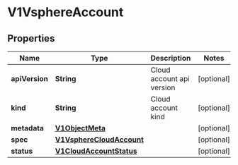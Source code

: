 # V1VsphereAccount

## Properties
Name | Type | Description | Notes
------------ | ------------- | ------------- | -------------
**apiVersion** | **String** | Cloud account api version |  [optional]
**kind** | **String** | Cloud account kind |  [optional]
**metadata** | [**V1ObjectMeta**](V1ObjectMeta.md) |  |  [optional]
**spec** | [**V1VsphereCloudAccount**](V1VsphereCloudAccount.md) |  |  [optional]
**status** | [**V1CloudAccountStatus**](V1CloudAccountStatus.md) |  |  [optional]
